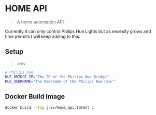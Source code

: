 # HOME API
> A home automation API

Currently it can only control Philips Hue Lights but as necesity grows and time permits I will keep adding to this.

## Setup
> .env
```bash
# Philips Hue
HUE_BRIDGE_IP="The IP of the Philips Hue Bridge"
HUE_USERNAME="The Username of the Philips Hue User"
```

## Docker Build Image
```bash
docker build --tag jriv/home_api:latest .
```